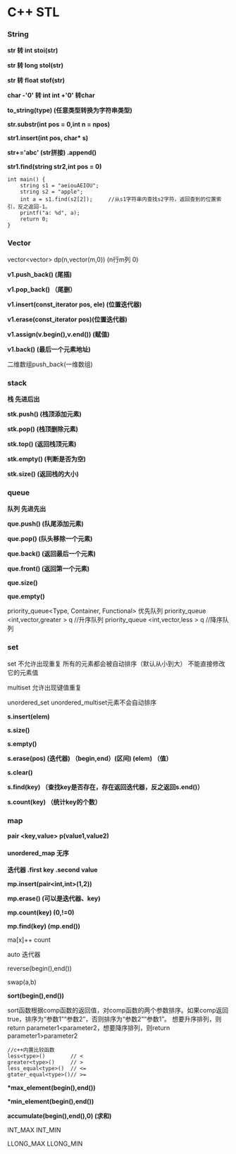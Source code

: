 # C++ STL

### String

**str 转 int stoi(str)**

**str 转 long stol(str)**

**str 转 float stof(str)**

**char -'0' 转 int int +'0' 转char**

**to\_string(type) (任意类型转换为字符串类型)**

**str.substr(int pos = 0,int n = npos)**

**str1.insert(int pos, char\* s)**

**str+='abc' (str拼接) .append()**

**str1.find(string str2,int pos = 0)**

```
int main() {
    string s1 = "aeiouAEIOU";
    string s2 = "apple";
    int a = s1.find(s2[2]);     //从s1字符串内查找s2字符，返回查到的位置索引，反之返回-1。
    printf("a: %d", a);
    return 0;
}
```

### Vector

vector\<vector> dp(n,vector(m,0)) (n行m列 0)

**v1.push\_back() (尾插)**

**v1.pop\_back() （尾删）**

**v1.insert(const\_iterator pos, ele) (位置迭代器)**

**v1.erase(const\_iterator pos)(位置迭代器)**

**v1.assign(v.begin(),v.end()) (赋值)**

**v1.back() (最后一个元素地址)**

二维数组push\_back(一维数组)

### stack

**栈 先进后出**

**stk.push() (栈顶添加元素)**

**stk.pop() (栈顶删除元素)**

**stk.top() (返回栈顶元素)**

**stk.empty() (判断是否为空)**

**stk.size() (返回栈的大小)**

### queue

**队列 先进先出**

**que.push() (队尾添加元素)**

**que.pop() (队头移除一个元素)**

**que.back() (返回最后一个元素)**

**que.front() (返回第一个元素)**

**que.size()**

**que.empty()**

priority\_queue\<Type, Container, Functional> 优先队列 priority\_queue \<int,vector,greater > q //升序队列 priority\_queue \<int,vector,less > q //降序队列

### set

set 不允许出现重复 所有的元素都会被自动排序（默认从小到大） 不能直接修改它的元素值

multiset 允许出现键值重复

unordered\_set unordered\_multiset元素不会自动排序

**s.insert(elem)**

**s.size()**

**s.empty()**

**s.erase(pos) (迭代器) （begin,end）(区间) (elem) （值）**

**s.clear()**

**s.find(key) （查找key是否存在，存在返回迭代器，反之返回s.end()）**

**s.count(key) （统计key的个数）**

### map

**pair \<key,value> p(value1,value2)**

#### unordered\_map 无序

**迭代器 .first key .second value**

**mp.insert(pair\<int,int>(1,2))**

**mp.erase() (可以是迭代器、key)**

**mp.count(key) (0,!=0)**

**mp.find(key) (mp.end())**

ma\[x]++ count

auto 迭代器

reverse(begin(),end())

swap(a,b)

**sort(begin(),end())**

sort函数根据comp函数的返回值，对comp函数的两个参数排序。如果comp返回true，排序为“参数1”“参数2”，否则排序为“参数2”“参数1”。 想要升序排列，则return parameter1\<parameter2，想要降序排列，则return parameter1>parameter2

```
//c++内置比较函数
less<type>() 		// <
greater<type>() 	// >
less_equal<type>()	// <=
gtater_equal<type>()// >=
```

**\*max\_element(begin(),end())**

**\*min\_element(begin(),end())**

**accumulate(begin(),end(),0) (求和)**

INT\_MAX INT\_MIN

LLONG\_MAX LLONG\_MIN
